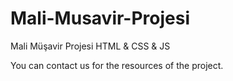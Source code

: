 # Mali-Musavir-Projesi
Mali Müşavir Projesi HTML &amp; CSS &amp; JS

You can contact us for the resources of the project.
